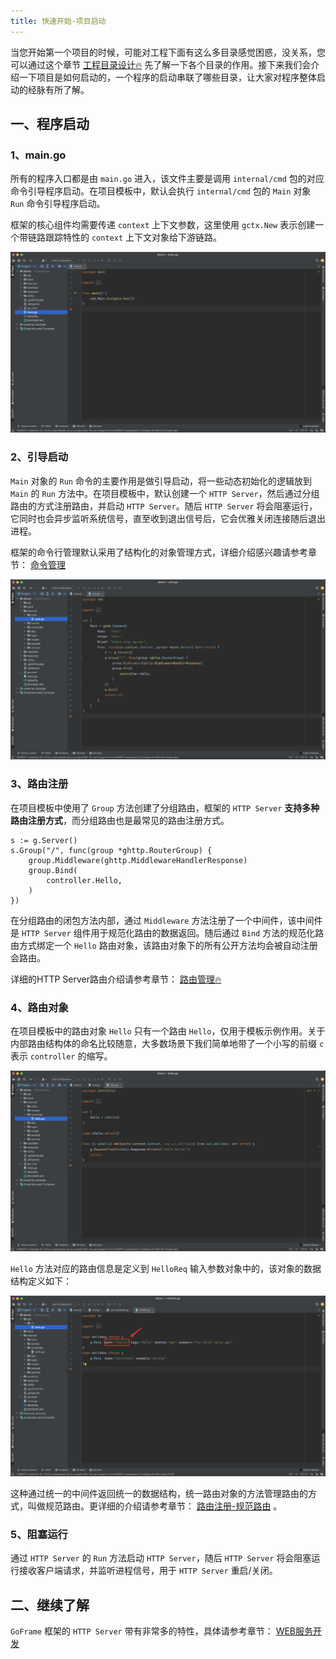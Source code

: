 ```yaml
---
title: 快速开始-项目启动
---
```


当您开始第一个项目的时候，可能对工程下面有这么多目录感觉困惑，没关系，您可以通过这个章节 [工程目录设计🔥](/docs/框架设计/工程开发设计/工程目录设计) 先了解一下各个目录的作用。接下来我们会介绍一下项目是如何启动的，一个程序的启动串联了哪些目录，让大家对程序整体启动的经脉有所了解。

## 一、程序启动

### 1、main.go

所有的程序入口都是由 `main.go` 进入，该文件主要是调用 `internal/cmd` 包的对应命令引导程序启动。在项目模板中，默认会执行 `internal/cmd` 包的 `Main` 对象 `Run` 命令引导程序启动。

框架的核心组件均需要传递 `context` 上下文参数，这里使用 `gctx.New` 表示创建一个带链路跟踪特性的 `context` 上下文对象给下游链路。

![](/download/attachments/57183742/image2022-8-22_15-57-0.png?version=1&modificationDate=1661155021238&api=v2)

### 2、引导启动

`Main` 对象的 `Run` 命令的主要作用是做引导启动，将一些动态初始化的逻辑放到 `Main` 的 `Run` 方法中。在项目模板中，默认创建一个 `HTTP Server`，然后通过分组路由的方式注册路由，并启动 `HTTP Server`。随后 `HTTP Server` 将会阻塞运行，它同时也会异步监听系统信号，直至收到退出信号后，它会优雅关闭连接随后退出进程。

框架的命令行管理默认采用了结构化的对象管理方式，详细介绍感兴趣请参考章节： [命令管理](/docs/核心组件/命令管理/命令管理)

![](/download/attachments/57183742/image2022-8-22_16-1-13.png?version=1&modificationDate=1661155273809&api=v2)

### 3、路由注册

在项目模板中使用了 `Group` 方法创建了分组路由，框架的 `HTTP Server` **支持多种路由注册方式**，而分组路由也是最常见的路由注册方式。

```
s := g.Server()
s.Group("/", func(group *ghttp.RouterGroup) {
	group.Middleware(ghttp.MiddlewareHandlerResponse)
	group.Bind(
		controller.Hello,
	)
})
```

在分组路由的闭包方法内部，通过 `Middleware` 方法注册了一个中间件，该中间件是 `HTTP Server` 组件用于规范化路由的数据返回。随后通过 `Bind` 方法的规范化路由方式绑定一个 `Hello` 路由对象，该路由对象下的所有公开方法均会被自动注册会路由。

详细的HTTP Server路由介绍请参考章节： [路由管理🔥](/docs/WEB服务开发/路由管理/路由管理)

### 4、路由对象

在项目模板中的路由对象 `Hello` 只有一个路由 `Hello`，仅用于模板示例作用。关于内部路由结构体的命名比较随意，大多数场景下我们简单地带了一个小写的前缀 `c` 表示 `controller` 的缩写。

![](/download/attachments/57183742/image2022-8-22_16-12-40.png?version=1&modificationDate=1661155960832&api=v2)

`Hello` 方法对应的路由信息是定义到 `HelloReq` 输入参数对象中的，该对象的数据结构定义如下：

![](/download/attachments/57183742/image2022-8-22_16-17-52.png?version=1&modificationDate=1661156273555&api=v2)

这种通过统一的中间件返回统一的数据结构，统一路由对象的方法管理路由的方式，叫做规范路由。更详细的介绍请参考章节： [路由注册-规范路由](/docs/WEB服务开发/路由管理/路由管理-路由注册/路由注册-规范路由/路由注册-规范路由) 。

### 5、阻塞运行

通过 `HTTP Server` 的 `Run` 方法启动 `HTTP Server`，随后 `HTTP Server` 将会阻塞运行接收客户端请求，并监听进程信号，用于 `HTTP Server` 重启/关闭。

## 二、继续了解

`GoFrame` 框架的 `HTTP Server` 带有非常多的特性，具体请参考章节： [WEB服务开发](/docs/WEB服务开发/WEB服务开发)